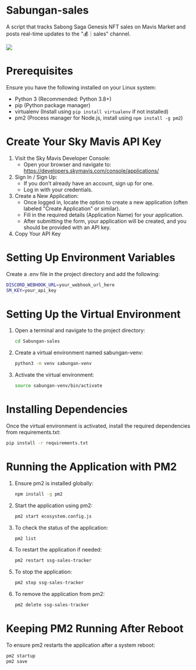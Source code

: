 # Sabungan-sales
A script that tracks Sabong Saga Genesis NFT sales on Mavis Market and posts real-time updates to the "💰｜sales" channel.

<image src=./images/sample.png/>

# Prerequisites
Ensure you have the following installed on your Linux system:
- Python 3 (Recommended: Python 3.8+)
- pip (Python package manager)
- virtualenv (Install using `pip install virtualenv` if not installed)
- pm2 (Process manager for Node.js, install using `npm install -g pm2`)

# Create Your Sky Mavis API Key
1. Visit the Sky Mavis Developer Console:
   -  Open your browser and navigate to: https://developers.skymavis.com/console/applications/
2. Sign In / Sign Up:
   - If you don’t already have an account, sign up for one.
   - Log in with your credentials.
3. Create a New Application:
   - Once logged in, locate the option to create a new application (often labeled "Create Application" or similar).
   - Fill in the required details (Application Name) for your application.
   - After submitting the form, your application will be created, and you should be provided with an API key.
4. Copy Your API Key

# Setting Up Environment Variables
Create a .env file in the project directory and add the following:
```bash
DISCORD_WEBHOOK_URL=your_webhook_url_here
SM_KEY=your_api_key
```

# Setting Up the Virtual Environment
1. Open a terminal and navigate to the project directory:
   ```bash
   cd Sabungan-sales
   ```
3. Create a virtual environment named sabungan-venv:
   ```bash
   python3 -m venv sabungan-venv
   ```
5. Activate the virtual environment:
   ```bash
   source sabungan-venv/bin/activate
   ```

# Installing Dependencies
Once the virtual environment is activated, install the required dependencies from requirements.txt:
   ```bash
   pip install -r requirements.txt
   ```

# Running the Application with PM2
1. Ensure pm2 is installed globally:
   ```bash
   npm install -g pm2
   ```
2. Start the application using pm2:
   ```bash
   pm2 start ecosystem.config.js
   ```
3. To check the status of the application:
   ```bash
   pm2 list
   ```
4. To restart the application if needed:
   ```bash
   pm2 restart ssg-sales-tracker
   ```
5. To stop the application:
    ```bash
   pm2 stop ssg-sales-tracker
   ```
6. To remove the application from pm2:
   ```bash
   pm2 delete ssg-sales-tracker
   ```
   
# Keeping PM2 Running After Reboot
To ensure pm2 restarts the application after a system reboot:
   ```bash
   pm2 startup
   pm2 save
   ```
